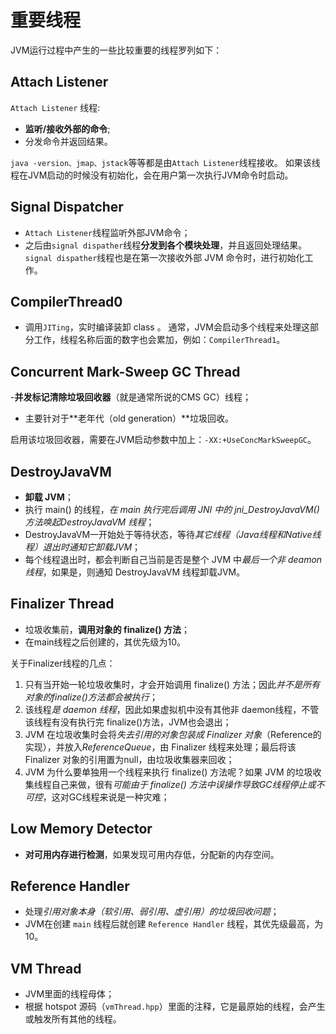 # 重要线程

JVM运行过程中产生的一些比较重要的线程罗列如下：

## Attach Listener
`Attach Listener` 线程:
- **监听/接收外部的命令**;
- 分发命令并返回结果。

`java -version、jmap、jstack`等等都是由`Attach Listener`线程接收。
如果该线程在JVM启动的时候没有初始化，会在用户第一次执行JVM命令时启动。

## Signal Dispatcher
- `Attach Listener`线程监听外部JVM命令；
- 之后由`signal dispather`线程**分发到各个模块处理**，并且返回处理结果。
`signal dispather`线程也是在第一次接收外部 JVM 命令时，进行初始化工作。

## CompilerThread0
- 调用`JITing`，实时编译装卸 class 。
通常，JVM会启动多个线程来处理这部分工作，线程名称后面的数字也会累加，例如：`CompilerThread1`。

## Concurrent Mark-Sweep GC Thread
-**并发标记清除垃圾回收器**（就是通常所说的CMS GC）线程；
- 主要针对于**老年代（old generation）**垃圾回收。

启用该垃圾回收器，需要在JVM启动参数中加上：`-XX:+UseConcMarkSweepGC`。

## DestroyJavaVM
- **卸载 JVM**；
- 执行 main() 的线程，*在 main 执行完后调用 JNI 中的 jni_DestroyJavaVM() 方法唤起DestroyJavaVM 线程*；
- DestroyJavaVM一开始处于等待状态，等待*其它线程（Java线程和Native线程）退出时通知它卸载JVM*；
- 每个线程退出时，都会判断自己当前是否是整个 JVM 中*最后一个非 deamon 线程*，如果是，则通知 DestroyJavaVM 线程卸载JVM。


## Finalizer Thread
- 垃圾收集前，**调用对象的 finalize() 方法**；
- 在main线程之后创建的，其优先级为10。

关于Finalizer线程的几点：
1) 只有当开始一轮垃圾收集时，才会开始调用 finalize() 方法；因此*并不是所有对象的finalize()方法都会被执行*；
2) 该线程*是 daemon 线程*，因此如果虚拟机中没有其他非 daemon线程，不管该线程有没有执行完 finalize()方法，JVM也会退出；
3) JVM 在垃圾收集时会将*失去引用的对象包装成 Finalizer 对象*（Reference的实现），并放入*ReferenceQueue*，由 Finalizer 线程来处理；最后将该 Finalizer 对象的引用置为null，由垃圾收集器来回收；
4) JVM 为什么要单独用一个线程来执行 finalize() 方法呢？如果 JVM 的垃圾收集线程自己来做，很有*可能由于 finalize() 方法中误操作导致GC线程停止或不可控*，这对GC线程来说是一种灾难；

## Low Memory Detector
- **对可用内存进行检测**，如果发现可用内存低，分配新的内存空间。

## Reference Handler
- 处理*引用对象本身（软引用、弱引用、虚引用）的垃圾回收问题*；
- JVM在创建 `main` 线程后就创建 `Reference Handler` 线程，其优先级最高，为10。

## VM Thread
- JVM里面的线程母体；
- 根据 hotspot 源码（`vmThread.hpp`）里面的注释，它是最原始的线程，会产生或触发所有其他的线程。